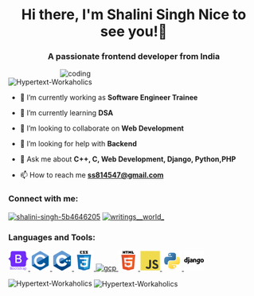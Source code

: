 <h1 align="center">Hi there, I'm Shalini Singh Nice to see you!👋</h1>
<h3 align="center">A passionate frontend developer from India</h3>
<img align="right" width="400" alt="coding" src="https://media.tenor.com/AlUkiGkR2j8AAAAM/new-game-ahagon-umiko-programming.gif">
<p align="left"> <img src="https://komarev.com/ghpvc/?username=Hypertext-Workaholics&label=Profile%20views&color=0e75b6&style=flat" alt="Hypertext-Workaholics" /> </p>

- 🔭 I’m currently working as **Software Engineer Trainee**

- 🌱 I’m currently learning **DSA**

- 👯 I’m looking to collaborate on **Web Development**

- 🤝 I’m looking for help with **Backend**

- 💬 Ask me about **C++, C, Web Development, Django, Python,PHP**

- 📫 How to reach me **ss814547@gmail.com**

<h3 align="left">Connect with me:</h3>
<p align="left">
<a href="https://www.linkedin.com/in/shalini-singh-5b4646205/" target="blank"><img align="center" src="https://raw.githubusercontent.com/rahuldkjain/github-profile-readme-generator/master/src/images/icons/Social/linked-in-alt.svg" alt="shalini-singh-5b4646205" height="30" width="40" /></a>
<a href="https://www.instagram.com/writings__world_/" target="blank"><img align="center" src="https://raw.githubusercontent.com/rahuldkjain/github-profile-readme-generator/master/src/images/icons/Social/instagram.svg" alt="writings__world_" height="30" width="40" /></a>
</p>

<h3 align="left">Languages and Tools:</h3>
<p align="left"> <a href="https://getbootstrap.com" target="_blank" rel="noreferrer"> <img src="https://raw.githubusercontent.com/devicons/devicon/master/icons/bootstrap/bootstrap-plain-wordmark.svg" alt="bootstrap" width="40" height="40"/> </a> <a href="https://www.cprogramming.com/" target="_blank" rel="noreferrer"> <img src="https://raw.githubusercontent.com/devicons/devicon/master/icons/c/c-original.svg" alt="c" width="40" height="40"/> </a> <a href="https://www.w3schools.com/cpp/" target="_blank" rel="noreferrer"> <img src="https://raw.githubusercontent.com/devicons/devicon/master/icons/cplusplus/cplusplus-original.svg" alt="cplusplus" width="40" height="40"/> </a> <a href="https://www.w3schools.com/css/" target="_blank" rel="noreferrer"> <img src="https://raw.githubusercontent.com/devicons/devicon/master/icons/css3/css3-original-wordmark.svg" alt="css3" width="40" height="40"/> </a> <a href="https://cloud.google.com" target="_blank" rel="noreferrer"> <img src="https://www.vectorlogo.zone/logos/google_cloud/google_cloud-icon.svg" alt="gcp" width="40" height="40"/> </a> <a href="https://www.w3.org/html/" target="_blank" rel="noreferrer"> <img src="https://raw.githubusercontent.com/devicons/devicon/master/icons/html5/html5-original-wordmark.svg" alt="html5" width="40" height="40"/> </a> <a href="https://developer.mozilla.org/en-US/docs/Web/JavaScript" target="_blank" rel="noreferrer"> <img src="https://raw.githubusercontent.com/devicons/devicon/master/icons/javascript/javascript-original.svg" alt="javascript" width="40" height="40"/> </a>  <a href="https://www.python.org" target="_blank" rel="noreferrer"> <img src="https://raw.githubusercontent.com/devicons/devicon/master/icons/python/python-original.svg" alt="python" width="40" height="40"/> </a> <a href="https://getbootstrap.com" target="_blank" rel="noreferrer"> <img src="https://github.com/vorillaz/devicons/blob/master/!SVG/django.svg" alt="django" width="40" height="40"/> </a> </p>

<p><img align="left" src="https://github-readme-stats.vercel.app/api/top-langs?username=Hypertext-Workaholics&show_icons=true&locale=en&layout=compact" alt="Hypertext-Workaholics" /></p>

<p>&nbsp;<img align="center" src="https://github-readme-stats.vercel.app/api?username=Hypertext-Workaholics&show_icons=true&locale=en" alt="Hypertext-Workaholics" /></p>
